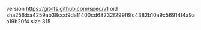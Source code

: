 version https://git-lfs.github.com/spec/v1
oid sha256:ba4259ab38ccd9da11400cd68232f299f6fc4382b10a9c56914f4a9aa19b20f4
size 315
